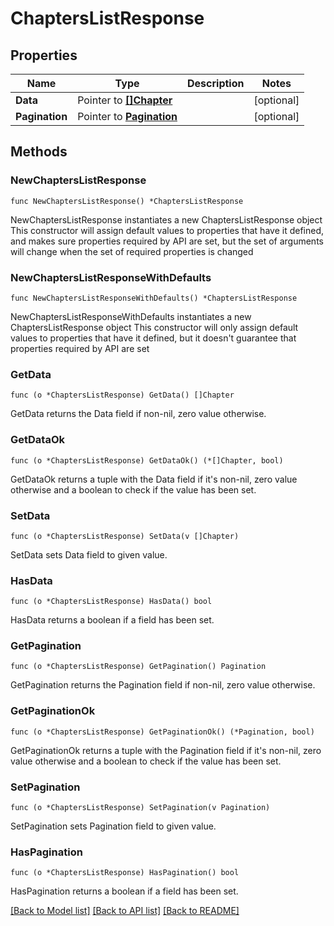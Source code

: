 # ChaptersListResponse

## Properties

Name | Type | Description | Notes
------------ | ------------- | ------------- | -------------
**Data** | Pointer to [**[]Chapter**](Chapter.md) |  | [optional] 
**Pagination** | Pointer to [**Pagination**](pagination.md) |  | [optional] 

## Methods

### NewChaptersListResponse

`func NewChaptersListResponse() *ChaptersListResponse`

NewChaptersListResponse instantiates a new ChaptersListResponse object
This constructor will assign default values to properties that have it defined,
and makes sure properties required by API are set, but the set of arguments
will change when the set of required properties is changed

### NewChaptersListResponseWithDefaults

`func NewChaptersListResponseWithDefaults() *ChaptersListResponse`

NewChaptersListResponseWithDefaults instantiates a new ChaptersListResponse object
This constructor will only assign default values to properties that have it defined,
but it doesn't guarantee that properties required by API are set

### GetData

`func (o *ChaptersListResponse) GetData() []Chapter`

GetData returns the Data field if non-nil, zero value otherwise.

### GetDataOk

`func (o *ChaptersListResponse) GetDataOk() (*[]Chapter, bool)`

GetDataOk returns a tuple with the Data field if it's non-nil, zero value otherwise
and a boolean to check if the value has been set.

### SetData

`func (o *ChaptersListResponse) SetData(v []Chapter)`

SetData sets Data field to given value.

### HasData

`func (o *ChaptersListResponse) HasData() bool`

HasData returns a boolean if a field has been set.

### GetPagination

`func (o *ChaptersListResponse) GetPagination() Pagination`

GetPagination returns the Pagination field if non-nil, zero value otherwise.

### GetPaginationOk

`func (o *ChaptersListResponse) GetPaginationOk() (*Pagination, bool)`

GetPaginationOk returns a tuple with the Pagination field if it's non-nil, zero value otherwise
and a boolean to check if the value has been set.

### SetPagination

`func (o *ChaptersListResponse) SetPagination(v Pagination)`

SetPagination sets Pagination field to given value.

### HasPagination

`func (o *ChaptersListResponse) HasPagination() bool`

HasPagination returns a boolean if a field has been set.


[[Back to Model list]](../README.md#documentation-for-models) [[Back to API list]](../README.md#documentation-for-api-endpoints) [[Back to README]](../README.md)


